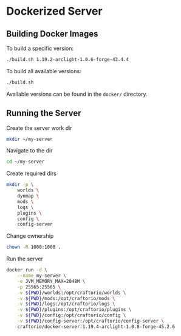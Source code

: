 # Dockerized Server

## Building Docker Images

To build a specific version:
```bash
./build.sh 1.19.2-arclight-1.0.6-forge-43.4.4
```

To build all available versions:
```bash
./build.sh
```

Available versions can be found in the `docker/` directory.

## Running the Server

Create the server work dir
```bash
mkdir ~/my-server
```

Navigate to the dir
```bash
cd ~/my-server
```

Create required dirs
```bash
mkdir -p \
    worlds \
    dynmap \
    mods \
    logs \
    plugins \
    config \
    config-server
```

Change ownership
```bash
chown -R 1000:1000 . 
```

Run the server
```bash
docker run -d \
    --name my-server \
    -e JVM_MEMORY_MAX=2048M \
    -p 25565:25565 \
    -v ${PWD}/worlds:/opt/craftorio/worlds \
    -v ${PWD}/mods:/opt/craftorio/mods \
    -v ${PWD}/logs:/opt/craftorio/logs \
    -v ${PWD}/plugins:/opt/craftorio/plugins \
    -v ${PWD}/config:/opt/craftorio/config \
    -v ${PWD}/config-server:/opt/craftorio/config-server \
    craftorio/docker-server:1.19.4-arclight-1.0.8-forge-45.2.6
```
